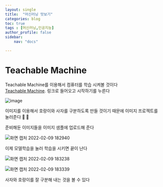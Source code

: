 ```yaml
---
layout: single
title:  "머신러닝 맛보기"
categories: blog
toc: true
tags : [머신러닝,인공지능]
author_profile: false
sidebar:
    nav: "docs"

---
```


# Teachable Machine

Teachable Machine를 이용해서  컴퓨터를 학습 시켜볼 것이다 <br>
[Teachable Machine](https://teachablemachine.withgoogle.com/).  링크로 들어오고 시작하기를 누른다

![image](https://user-images.githubusercontent.com/99002828/153357622-aaaa8bb0-a965-44f7-9152-1b4f273ef888.png)


이미지를 이용해서 호랑이와 사자를 구분하도록 만들 것이기 때문에
이미지 프로젝트를 눌러준다 🐯 🦁

준비해둔 이미지들을 이미지 샘플에 업로드해 준다

![화면 캡처 2022-02-09 182940](https://user-images.githubusercontent.com/99002828/153357906-7ee3fa57-9d9c-4095-a1f9-f0e8dec8962e.png)

이제 모델학습을 눌러 학습을 시키면 끝이 난다 

![화면 캡처 2022-02-09 183238](https://user-images.githubusercontent.com/99002828/153358073-8737c9ce-fa38-43f2-a624-14390c6e0b2b.png)

![화면 캡처 2022-02-09 183339](https://user-images.githubusercontent.com/99002828/153358089-401afaf6-68cd-483e-b7a1-58d51300ea2e.png)

사자와 호랑이를 잘 구분해 내는 것을 볼 수 있다


